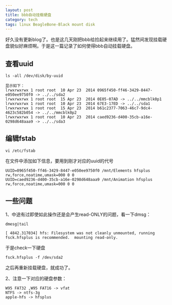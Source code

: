 ```yaml
---
layout: post
title: bbb自动挂载硬盘
category: tech
tags: linux BeagleBone-Black mount disk
---
```


好久没有更新blog了。也是这几天刚把bbb给捡起来继续用了。猛然间发现挂载硬盘貌似好麻烦啊。于是这一篇记录了如何使得bbb自动挂载硬盘。

## 查看uuid

	ls -all /dev/disk/by-uuid
	
	显示如下：
	lrwxrwxrwx 1 root root  10 Apr 23  2014 0965f450-ff46-3429-8447-e050ee9750f0 -> ../../sda2
	lrwxrwxrwx 1 root root  15 Apr 23  2014 0E05-07AD -> ../../mmcblk0p1
	lrwxrwxrwx 1 root root  10 Apr 23  2014 67E3-17ED -> ../../sda1
	lrwxrwxrwx 1 root root  15 Apr 23  2014 b61c2377-7063-46c7-9dc4-4623c582b054 -> ../../mmcblk0p2
	lrwxrwxrwx 1 root root  10 Apr 23  2014 caed9236-d400-35cb-a16e-0298d648aaa9 -> ../../sda3



## 编辑fstab

	vi /etc/fstab
	
在文件中添加如下信息，要用到刚才对应的uuid的代号

	UUID=0965f450-ff46-3429-8447-e050ee9750f0 /mnt/Elements hfsplus rw,force,noatime,umask=000 0 0
	UUID=caed9236-d400-35cb-a16e-0298d648aaa9 /mnt/Animation hfsplus rw,force,noatime,umask=000 0 0

## 一些问题

1、中途有过即使如此操作还是会产生read-ONLY的问题，看一下dmsg：

	dmesg|tail
	
	[ 4842.317034] hfs: Filesystem was not cleanly unmounted, running fsck.hfsplus is recommended.  mounting read-only.
	
于是check一下硬盘	
	
	fsck.hfsplus -f /dev/sda2

之后再重新挂载硬盘，就成功了。

2、注意一下对应的硬盘参数：

	W95 FAT32 ,W95 FAT16 -> vfat 
	NTFS -> ntfs-3g 
	apple-hfs -> hfsplus
